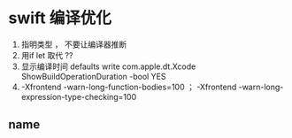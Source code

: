 #  swift  编译优化


1. 指明类型 ， 不要让编译器推断
2. 用if let 取代 ??
3. 显示编译时间 defaults write com.apple.dt.Xcode ShowBuildOperationDuration -bool YES
4. -Xfrontend -warn-long-function-bodies=100   ；  -Xfrontend -warn-long-expression-type-checking=100
## name
